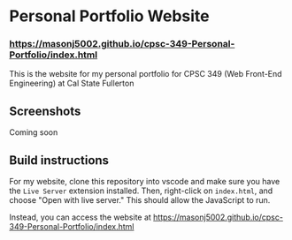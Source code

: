# Personal Portfolio Website

### <https://masonj5002.github.io/cpsc-349-Personal-Portfolio/index.html>

This is the website for my personal portfolio for CPSC 349 (Web Front-End Engineering) at Cal State Fullerton

## Screenshots

Coming soon

## Build instructions

For my website, clone this repository into vscode and make sure you have the `Live Server` extension installed. Then, right-click on `index.html`, and choose "Open with live server." This should allow the JavaScript to run.

Instead, you can access the website at <https://masonj5002.github.io/cpsc-349-Personal-Portfolio/index.html>
